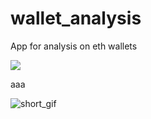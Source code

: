 # wallet_analysis
App for analysis on eth wallets

![](https://imgur.com/a/UdRwrUz)

aaa

![short_gif](https://user-images.githubusercontent.com/21020474/163201889-9b3dae70-1eba-486c-aa33-23250b3a2801.gif)
